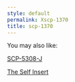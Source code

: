 ```yaml
---
style: default
permalink: Xscp-1370
title: scp-1370
---
```

You may also like:

[SCP-5308-J](http://scp-wiki.net/scp-5308-j)

[The Self Insert](http://scp-wiki.net/theselfinsert)
